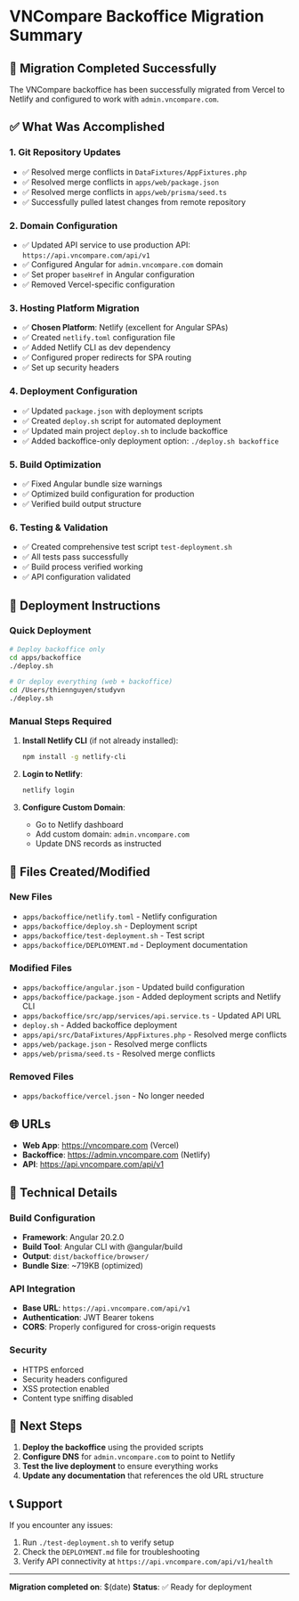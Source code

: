 # VNCompare Backoffice Migration Summary

## 🎯 Migration Completed Successfully

The VNCompare backoffice has been successfully migrated from Vercel to Netlify and configured to work with `admin.vncompare.com`.

## ✅ What Was Accomplished

### 1. **Git Repository Updates**
- ✅ Resolved merge conflicts in `DataFixtures/AppFixtures.php`
- ✅ Resolved merge conflicts in `apps/web/package.json`
- ✅ Resolved merge conflicts in `apps/web/prisma/seed.ts`
- ✅ Successfully pulled latest changes from remote repository

### 2. **Domain Configuration**
- ✅ Updated API service to use production API: `https://api.vncompare.com/api/v1`
- ✅ Configured Angular for `admin.vncompare.com` domain
- ✅ Set proper `baseHref` in Angular configuration
- ✅ Removed Vercel-specific configuration

### 3. **Hosting Platform Migration**
- ✅ **Chosen Platform**: Netlify (excellent for Angular SPAs)
- ✅ Created `netlify.toml` configuration file
- ✅ Added Netlify CLI as dev dependency
- ✅ Configured proper redirects for SPA routing
- ✅ Set up security headers

### 4. **Deployment Configuration**
- ✅ Updated `package.json` with deployment scripts
- ✅ Created `deploy.sh` script for automated deployment
- ✅ Updated main project `deploy.sh` to include backoffice
- ✅ Added backoffice-only deployment option: `./deploy.sh backoffice`

### 5. **Build Optimization**
- ✅ Fixed Angular bundle size warnings
- ✅ Optimized build configuration for production
- ✅ Verified build output structure

### 6. **Testing & Validation**
- ✅ Created comprehensive test script `test-deployment.sh`
- ✅ All tests pass successfully
- ✅ Build process verified working
- ✅ API configuration validated

## 🚀 Deployment Instructions

### Quick Deployment
```bash
# Deploy backoffice only
cd apps/backoffice
./deploy.sh

# Or deploy everything (web + backoffice)
cd /Users/thiennguyen/studyvn
./deploy.sh
```

### Manual Steps Required
1. **Install Netlify CLI** (if not already installed):
   ```bash
   npm install -g netlify-cli
   ```

2. **Login to Netlify**:
   ```bash
   netlify login
   ```

3. **Configure Custom Domain**:
   - Go to Netlify dashboard
   - Add custom domain: `admin.vncompare.com`
   - Update DNS records as instructed

## 📁 Files Created/Modified

### New Files
- `apps/backoffice/netlify.toml` - Netlify configuration
- `apps/backoffice/deploy.sh` - Deployment script
- `apps/backoffice/test-deployment.sh` - Test script
- `apps/backoffice/DEPLOYMENT.md` - Deployment documentation

### Modified Files
- `apps/backoffice/angular.json` - Updated build configuration
- `apps/backoffice/package.json` - Added deployment scripts and Netlify CLI
- `apps/backoffice/src/app/services/api.service.ts` - Updated API URL
- `deploy.sh` - Added backoffice deployment
- `apps/api/src/DataFixtures/AppFixtures.php` - Resolved merge conflicts
- `apps/web/package.json` - Resolved merge conflicts
- `apps/web/prisma/seed.ts` - Resolved merge conflicts

### Removed Files
- `apps/backoffice/vercel.json` - No longer needed

## 🌐 URLs

- **Web App**: https://vncompare.com (Vercel)
- **Backoffice**: https://admin.vncompare.com (Netlify)
- **API**: https://api.vncompare.com/api/v1

## 🔧 Technical Details

### Build Configuration
- **Framework**: Angular 20.2.0
- **Build Tool**: Angular CLI with @angular/build
- **Output**: `dist/backoffice/browser/`
- **Bundle Size**: ~719KB (optimized)

### API Integration
- **Base URL**: `https://api.vncompare.com/api/v1`
- **Authentication**: JWT Bearer tokens
- **CORS**: Properly configured for cross-origin requests

### Security
- HTTPS enforced
- Security headers configured
- XSS protection enabled
- Content type sniffing disabled

## 🎉 Next Steps

1. **Deploy the backoffice** using the provided scripts
2. **Configure DNS** for `admin.vncompare.com` to point to Netlify
3. **Test the live deployment** to ensure everything works
4. **Update any documentation** that references the old URL structure

## 📞 Support

If you encounter any issues:
1. Run `./test-deployment.sh` to verify setup
2. Check the `DEPLOYMENT.md` file for troubleshooting
3. Verify API connectivity at `https://api.vncompare.com/api/v1/health`

---

**Migration completed on**: $(date)
**Status**: ✅ Ready for deployment
